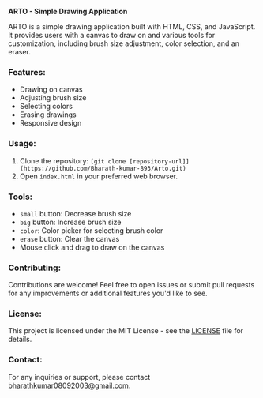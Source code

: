 **ARTO - Simple Drawing Application**

ARTO is a simple drawing application built with HTML, CSS, and JavaScript. It provides users with a canvas to draw on and various tools for customization, including brush size adjustment, color selection, and an eraser.

### Features:
- Drawing on canvas
- Adjusting brush size
- Selecting colors
- Erasing drawings
- Responsive design

### Usage:
1. Clone the repository: `[git clone [repository-url]](https://github.com/Bharath-kumar-893/Arto.git)`
2. Open `index.html` in your preferred web browser.

### Tools:
- `small` button: Decrease brush size
- `big` button: Increase brush size
- `color`: Color picker for selecting brush color
- `erase` button: Clear the canvas
- Mouse click and drag to draw on the canvas

### Contributing:
Contributions are welcome! Feel free to open issues or submit pull requests for any improvements or additional features you'd like to see.

### License:
This project is licensed under the MIT License - see the [LICENSE](LICENSE) file for details.


### Contact:
For any inquiries or support, please contact bharathkumar08092003@gmail.com.
